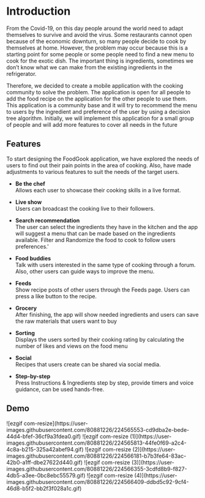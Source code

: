 # Introduction

From the Covid-19, on this day people around the world need to adapt themselves to survive and avoid
the virus. Some restaurants cannot open because of the economic downturn, so many people decide to
cook by themselves at home. However, the problem may occur because this is a starting point for some
people or some people need to find a new menu to cook for the exotic dish. The important thing is
ingredients, sometimes we don’t know what we can make from the existing ingredients in the refrigerator.

Therefore, we decided to create a mobile application with the cooking community to solve the problem.
The application is open for all people to add the food recipe on the application for the other people to use
them. This application is a community base and it will try to recommend the menu to users by the
ingredient and preference of the user by using a decision tree algorithm. Initially, we will implement this
application for a small group of people and will add more features to cover all needs in the future

## Features
To start designing the FoodGook application, we have explored the needs of users to find out their pain points in the area of cooking. Also, have made adjustments to various features to suit the needs of the target users.
- **Be the chef**       
    Allows each user to showcase their cooking skills in a live format.

- **Live show**             
    Users can broadcast the cooking live to their followers.
- **Search recommendation**    
    The user can select the ingredients they have in the kitchen and the app will suggest a menu that can be made based on the ingredients available. Filter and Randomize the food to cook to follow users preferences.'

- **Food buddies**  
    Talk with users interested in the same type of cooking through a forum. Also, other users can guide ways to improve the menu.

- **Feeds**     
    Show recipe posts of other users through the Feeds page. Users can press a like button to the recipe.
- **Grocery**       
    After finishing, the app will show needed ingredients and users can save the raw materials that users want to buy
- **Sorting**   
    Displays the users sorted by their cooking rating by calculating the number of likes and views on the food menu
- **Social**    
    Recipes that users create can be shared via social media.
- **Step-by-step**  
    Press Instructions & Ingredients step by step, provide timers and voice guidance, can be used hands-free.

## Demo
<div align-items="center">
![ezgif com-resize](https://user-images.githubusercontent.com/80881226/224565553-cd9dba2e-bede-44d4-bfef-36cf9a3fdea0.gif)
![ezgif com-resize (1)](https://user-images.githubusercontent.com/80881226/224565813-44fe0f69-a2c4-4c8a-b215-325a42abef94.gif)
![ezgif com-resize (2)](https://user-images.githubusercontent.com/80881226/224566181-b7b3fe64-83ac-42b0-a1ff-dbe27622d440.gif) 
![ezgif com-resize (3)](https://user-images.githubusercontent.com/80881226/224566355-3cdfd8b9-f827-4db5-a3ee-0bc8ebc55579.gif)
![ezgif com-resize (4)](https://user-images.githubusercontent.com/80881226/224566409-ddbd5c92-9cf4-46d8-b5f2-bb2f3f028a1c.gif)

</div>




